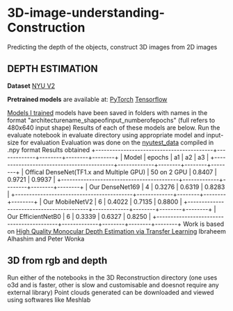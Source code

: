 # 3D-image-understanding-Construction
Predicting the depth of the objects, construct 3D images from 2D images

## DEPTH ESTIMATION
**Dataset**
[NYU V2](https://tinyurl.com/nyu-data-zip)

**Pretrained models** are available at:
[PyTorch](https://drive.google.com/file/d/1wvhQhs2CAGumRslknNkPBRCNNKMOHw78/view?usp=sharing)
[Tensorflow](https://drive.google.com/file/d/1wvhQhs2CAGumRslknNkPBRCNNKMOHw78/view?usp=sharing)

[Models I trained](https://drive.google.com/drive/folders/1C88ENnOCOi_5eeusYJcFNieDSWYgawCk?usp=sharing) models have been saved in folders with names in the format "architecturename_shapeofinput_numberofepochs" (full refers to 480x640 input shape)
Results of each of these models are below.
Run the evaluate notebook in evaluate directory using appropriate model and input-size for evaluation
Evaluation was done on the [nyutest_data](https://s3-eu-west-1.amazonaws.com/densedepth/nyu_test.zip) compiled in .npy format
Results obtained 
+------------------------------------------+-------------+--------+--------+--------+
| Model                                    | epochs      | a1     | a2     | a3     |
+------------------------------------------+-------------+--------+--------+--------+
| Offical DenseNet(TF1.x and Multiple GPU) | 50 on 2 GPU | 0.8407 | 0.9721 | 0.9937 |
+------------------------------------------+-------------+--------+--------+--------+
| Our DenseNet169                          | 4           | 0.3276 | 0.6319 | 0.8283 |
+------------------------------------------+-------------+--------+--------+--------+
| Our MobileNetV2                          | 6           | 0.4022 | 0.7135 | 0.8800 |
+------------------------------------------+-------------+--------+--------+--------+
| Our EfficientNetB0                       | 6           | 0.3339 | 0.6327 | 0.8250 |
+------------------------------------------+-------------+--------+--------+--------+
Work is based on [High Quality Monocular Depth Estimation via Transfer Learning](https://arxiv.org/abs/1812.11941)
Ibraheem Alhashim and Peter Wonka

## 3D from rgb and depth
Run either of the notebooks in the 3D Reconstruction directory (one uses o3d and is faster, other is slow and customisable and doesnot require any external library)
Point clouds generated can be downloaded and viewed using softwares like Meshlab
